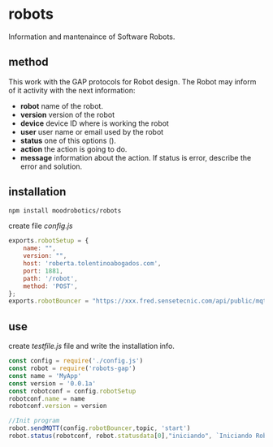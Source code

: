 # robots

Information and mantenaince of Software Robots.

## method

This work with the GAP protocols for Robot design. The Robot may inform of it activity with the next information:

- **robot** name of the robot.
- **version** version of the robot
- **device** device ID where is working the robot
- **user** user name or email used by the robot
- **status** one of this options ().
- **action** the action is going to do.
- **message** information about the action. If status is error, describe the error and solution.

## installation

```bash
npm install moodrobotics/robots
```

create file *config.js*

```javascript
exports.robotSetup = {
    name: "",
    version: "",
    host: 'roberta.tolentinoabogados.com',
    port: 1881,
    path: '/robot',
    method: 'POST',
};
exports.robotBouncer = "https://xxx.fred.sensetecnic.com/api/public/mqtt"
```

## use

create *testfile.js* file and write the installation info.

```javascript
const config = require('./config.js')
const robot = require('robots-gap')
const name = 'MyApp'
const version = '0.0.1a'
const robotconf = config.robotSetup
robotconf.name = name
robotconf.version = version

//Init program
robot.sendMQTT(config.robotBouncer,topic, 'start')
robot.status(robotconf, robot.statusdata[0],"iniciando", `Iniciando Robot ${app}.`)
```
